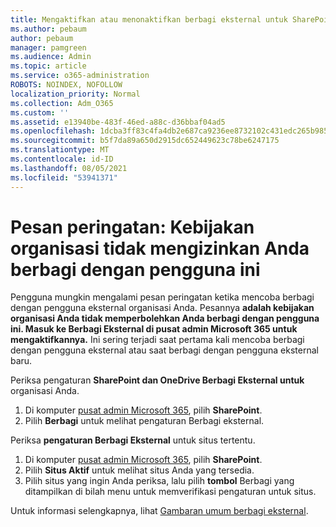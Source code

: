 ```yaml
---
title: Mengaktifkan atau menonaktifkan berbagi eksternal untuk SharePoint
ms.author: pebaum
author: pebaum
manager: pamgreen
ms.audience: Admin
ms.topic: article
ms.service: o365-administration
ROBOTS: NOINDEX, NOFOLLOW
localization_priority: Normal
ms.collection: Adm_O365
ms.custom: ''
ms.assetid: e13940be-483f-46ed-a88c-d36bbaf04ad5
ms.openlocfilehash: 1dcba3ff83c4fa4db2e687ca9236ee8732102c431edc265b9856c94c126708d9
ms.sourcegitcommit: b5f7da89a650d2915dc652449623c78be6247175
ms.translationtype: MT
ms.contentlocale: id-ID
ms.lasthandoff: 08/05/2021
ms.locfileid: "53941371"
---
```

# <a name="warning-message-your-organizations-policies-dont-allow-you-to-share-with-these-users"></a>Pesan peringatan: Kebijakan organisasi tidak mengizinkan Anda berbagi dengan pengguna ini

Pengguna mungkin mengalami pesan peringatan ketika mencoba berbagi dengan pengguna eksternal organisasi Anda. Pesannya **adalah kebijakan organisasi Anda tidak memperbolehkan Anda berbagi dengan pengguna ini. Masuk ke Berbagi Eksternal di pusat admin Microsoft 365 untuk mengaktifkannya.** Ini sering terjadi saat pertama kali mencoba berbagi dengan pengguna eksternal atau saat berbagi dengan pengguna eksternal baru.

Periksa pengaturan **SharePoint dan OneDrive Berbagi Eksternal untuk** organisasi Anda.

1. Di komputer [pusat admin Microsoft 365](https://admin.microsoft.com/AdminPortal/Home#/homepage">https://admin.microsoft.com/), pilih **SharePoint**.
3. Pilih **Berbagi** untuk melihat pengaturan Berbagi eksternal.

Periksa **pengaturan Berbagi Eksternal** untuk situs tertentu.

1. Di komputer [pusat admin Microsoft 365](https://admin.microsoft.com/AdminPortal/Home#/homepage">https://admin.microsoft.com/), pilih **SharePoint**.
2. Pilih **Situs Aktif** untuk melihat situs Anda yang tersedia.
3. Pilih situs yang ingin Anda periksa, lalu pilih **tombol** Berbagi yang ditampilkan di bilah menu untuk memverifikasi pengaturan untuk situs.

Untuk informasi selengkapnya, lihat [Gambaran umum berbagi eksternal](https://docs.microsoft.com/sharepoint/external-sharing-overview).